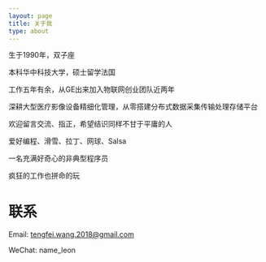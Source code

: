 ```yaml
---
layout: page
title: 关于我
type: about
---
```

生于1990年，双子座

本科华中科技大学，硕士留学法国

工作五年有余，从GE出来加入物联网创业团队近两年

深耕大型医疗影像设备精细化管理，从零搭建分布式数据采集传输处理存储平台

欢迎留言交流、指正，希望结识同样不甘于平庸的人

爱好编程、滑雪、拉丁、网球、Salsa

一名充满好奇心的非典型程序员

疯狂的工作也拼命的玩

# 联系 #
Email: tengfei.wang.2018@gmail.com

WeChat: name_leon
